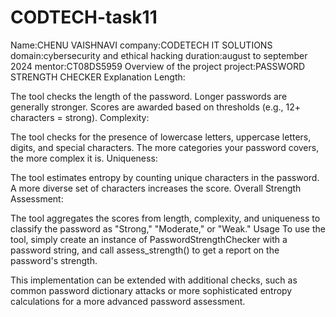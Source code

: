 # CODTECH-task11
Name:CHENU VAISHNAVI
company:CODETECH IT SOLUTIONS
domain:cybersecurity and ethical hacking
duration:august to september 2024
mentor:CT08DS5959
Overview of the project
project:PASSWORD STRENGTH CHECKER
Explanation
Length:

The tool checks the length of the password. Longer passwords are generally stronger.
Scores are awarded based on thresholds (e.g., 12+ characters = strong).
Complexity:

The tool checks for the presence of lowercase letters, uppercase letters, digits, and special characters. The more categories your password covers, the more complex it is.
Uniqueness:

The tool estimates entropy by counting unique characters in the password. A more diverse set of characters increases the score.
Overall Strength Assessment:

The tool aggregates the scores from length, complexity, and uniqueness to classify the password as "Strong," "Moderate," or "Weak."
Usage
To use the tool, simply create an instance of PasswordStrengthChecker with a password string, and call assess_strength() to get a report on the password's strength.

This implementation can be extended with additional checks, such as common password dictionary attacks or more sophisticated entropy calculations for a more advanced password assessment.
